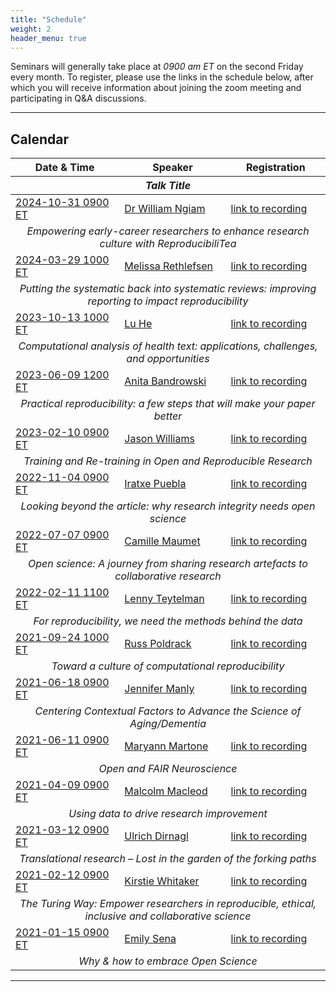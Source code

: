 ```yaml
---
title: "Schedule"
weight: 2
header_menu: true
---
```


Seminars will generally take place at *0900 am ET* on the second Friday every month. To register, please use the links in the schedule below, after which you will receive information about joining the zoom meeting and participating in Q&A discussions.

---

## Calendar

<table>
<thead>
<tr>
<th>Date & Time</th>
<th>Speaker</th>
<th>Registration</th>
</tr>
<tr>
<th colspan = 3><center><em>Talk Title</em></center></th>
</tr>
</thead>
<tbody>

<tr>
<td><a href="https://arewemeetingyet.com/New%20York/2024-10-31/09:00">2024-10-31 0900 ET</a></td>
<td><a href="https://libcal.uflib.ufl.edu/event/13168156">Dr William Ngiam</a></td>
<td><a href="https://mediasite.video.ufl.edu/Mediasite/Play/7b5b1f0c9ac549d49da6e2b9d59f11ca1d/">link to recording</a></td>
</td>
</tr>
<tr>
<td colspan=3><center>
<em>Empowering early-career researchers to enhance research culture with ReproducibiliTea</em>
</center></td>
</tr>






<tr>
<td><a href="https://arewemeetingyet.com/New%20York/2024-03-29/10:00">2024-03-29 1000 ET</a></td>
<td><a href="https://libcal.uflib.ufl.edu/event/12097293">Melissa Rethlefsen</a></td>
<td><a href="https://mediasite.video.ufl.edu/Mediasite/Play/ff70a25c7559456aa35dae43a3f5339a1d">link to recording</a></td>
</td>
</tr>
<tr>
<td colspan=3><center>
<em>Putting the systematic back into systematic reviews: improving reporting to impact reproducibility</em>
</center></td>
</tr>

<tr>
<td><a href="https://arewemeetingyet.com/New%20York/2023-10-13/10:00">2023-10-13 1000 ET</a></td>
<td><a href="#lu-he">Lu He</a></td>
<td><a href="https://mediasite.video.ufl.edu/Mediasite/Play/6db9c1588f6b4a879196386404353b981d">link to recording</a></td>
</td>
</tr>
<tr>
<td colspan=3><center>
<em>Computational analysis of health text: applications, challenges, and opportunities</em>
</center></td>
</tr>

<tr>
<td><a href="https://arewemeetingyet.com/New%20York/2023-06-09/12:00">2023-06-09 1200 ET</a></td>
<td><a href="#anita-bandrowski">Anita Bandrowski</a></td>
<td><a href="https://mediasite.video.ufl.edu/Mediasite/Play/60102ce5d65a421ba987a92a3d61e5a31d">link to recording</a></td>
</td>
</tr>
<tr>
<td colspan=3><center>
<em>Practical reproducibility: a few steps that will make your paper better</em>
</center></td>
</tr>

<tr>
<td><a href="https://arewemeetingyet.com/New%20York/2023-02-10/09:00">2023-02-10 0900 ET</a></td>
<td><a href="#jason-williams">Jason Williams</a></td>
<td><a href="https://mediasite.video.ufl.edu/Mediasite/Play/1ec7494ea70b4859bb4afa0a875abc731d">link to recording</a></td>
</td>
</tr>
<tr>
<td colspan=3><center>
<em>Training and Re-training in Open and Reproducible Research</em>
</center></td>
</tr>

<tr>
<td><a href="https://arewemeetingyet.com/New%20York/2022-11-04/09:00">2022-11-04 0900 ET</a></td>
<td><a href="#iratxe-puebla">Iratxe Puebla</a></td>
<td><a href="https://mediasite.video.ufl.edu/Mediasite/Play/a91851661ffe4e2dae2859890ffdb1681d">link to recording</a></td>
</td>
</tr>
<tr>
<td colspan=3><center>
<em>Looking beyond the article: why research integrity needs open science</em>
</center></td>
</tr>

<tr>
<td><a href="https://arewemeetingyet.com/New%20York/2022-07-07/09:00">2022-07-07 0900 ET</a></td>
<td><a href="#camille-maumet">Camille Maumet</a></td>
<td><a href="https://mediasite.video.ufl.edu/Mediasite/Play/4f328ccc687840dc9b2f91c416ce9ba51d">link to recording</a></td>
</td>
</tr>
<tr>
<td colspan=3><center>
<em>Open science: A journey from sharing research artefacts to collaborative research</em>
</center></td>
</tr>

<tr>
<td><a href="https://arewemeetingyet.com/New%20York/2022-02-11/11:00">2022-02-11 1100 ET</a></td>
<td><a href="#lenny-teytelman">Lenny Teytelman</a></td>
<td><a href="https://mediasite.video.ufl.edu/Mediasite/Play/b98b23612a6a412682b7c28a2ca37e5d1d">link to recording</a></td>
</tr>
<tr>
<td colspan=3><center>
<em>For reproducibility, we need the methods behind the data</em>
</center></td>
</tr>

<tr>
<td><a href="https://arewemeetingyet.com/New%20York/2021-09-24/10:00">2021-09-24 1000 ET</a></td>
<td><a href="#russ-poldrack">Russ Poldrack</a></td>
<td><a href="https://mediasite.video.ufl.edu/Mediasite/Play/b26b123b082e4adba367b8f2b91ce34a1d">link to recording</a></td>
</tr>
<tr>
<td colspan=3><center>
<em>Toward a culture of computational reproducibility</em>
</center></td>
</tr>

<tr>
<td><a href="https://arewemeetingyet.com/New%20York/2021-06-18/09:00">2021-06-18 0900 ET</a></td>
<td><a href="#jennifer-manly">Jennifer Manly</a></td>
<td><a href="https://mediasite.video.ufl.edu/Mediasite/Play/27427584737246908bbb621969853a3d1d">link to recording</a></td>
</tr>
<tr>
<td colspan=3><center>
<em>Centering Contextual Factors to Advance the Science of Aging/Dementia</em>
</center></td>
</tr>

<tr>
<td><a href="https://arewemeetingyet.com/New%20York/2021-06-11/09:00">2021-06-11 0900 ET</td>
<td><a href="#maryann-martone">Maryann Martone</a></td>
<td><a href="https://mediasite.video.ufl.edu/Mediasite/Play/55f89b9cdaf54eb1936ceb6588a996a01d">link to recording</a></td>
</tr>
<tr>
<td colspan=3><center>
<em>Open and FAIR Neuroscience</em>
</center></td>
</tr>

<tr>
<td><a href="https://arewemeetingyet.com/New%20York/2021-04-09/09:00">2021-04-09 0900 ET</a></td>
<td><a href="#malcolm-macleod">Malcolm Macleod</a></td>
<td><a href="https://mediasite.video.ufl.edu/Mediasite/Play/6094467bb2bb48ef9cd8d53d2f6cd96d1d">link to recording</a></td>
</tr>
<tr>
<td colspan=3><center>
<em>Using data to drive research improvement</em>
</center></td>
</tr>

<tr>
<td><a href="https://arewemeetingyet.com/New%20York/2021-03-12/09:00">2021-03-12 0900 ET</a></td>
<td><a href="#ulrich-dirnagl">Ulrich Dirnagl</a></td>
<td><a href="https://mediasite.video.ufl.edu/Mediasite/Play/6fb547f4ae944a42bff18f7ca39d76b51d">link to recording</a></td>
</tr>
<tr>
<td colspan=3><center>
<em>Translational research – Lost in the garden of the forking paths</em>
</center></td>
</tr>

<tr>
<td><a href="https://arewemeetingyet.com/New%20York/2021-02-12/09:00">2021-02-12 0900 ET</a></td>
<td><a href="#kirstie-whitaker">Kirstie Whitaker</a></td>
<td><a href="https://mediasite.video.ufl.edu/Mediasite/Play/3e54dd300c334ae69bd40c4d062f57191d">link to recording</a></td>
</tr>
<tr>
<td colspan=3><center>
<em>The Turing Way: Empower researchers in reproducible, ethical, inclusive and collaborative science</em>
</center></td>
</tr>

<tr>
<td><a href="https://arewemeetingyet.com/New%20York/2021-01-15/09:00">2021-01-15 0900 ET</a></td>
<td><a href="#emily-sena">Emily Sena</a></td>
<td><a href="https://mediasite.video.ufl.edu/Mediasite/Play/3d871c3595474e42abe07904ea7bc4c61d">link to recording</a></td>
</tr>
<tr>
<td colspan=3><center>
<em>Why & how to embrace Open Science</em>
</center></td>
</tr>

</tbody>
</table>


---
